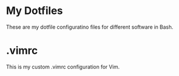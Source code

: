 # My Dotfiles
These are my dotfile configuratino files for different software in Bash.
# .vimrc
This is my custom .vimrc configuration for Vim.

